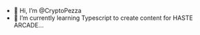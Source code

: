 - 👋 Hi, I’m @CryptoPezza
- 🌱 I’m currently learning Typescript to create content for HASTE ARCADE...

